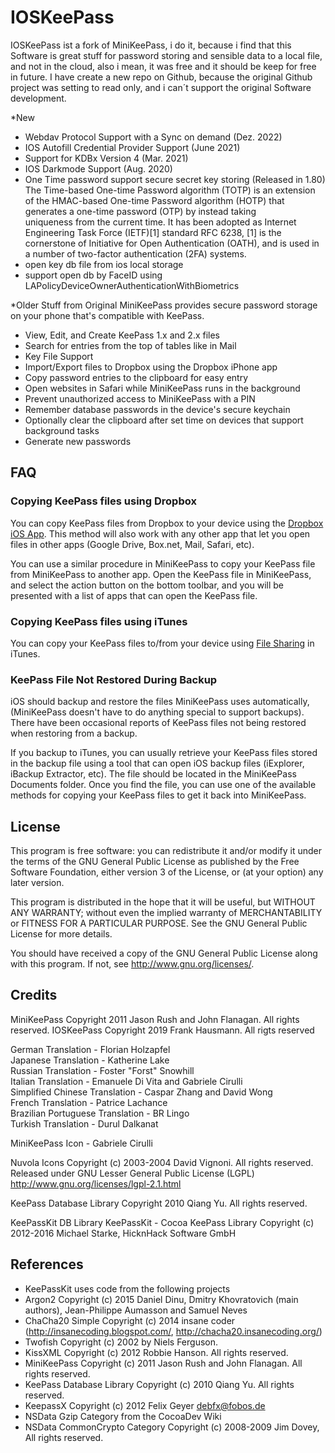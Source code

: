 IOSKeePass
===========

IOSKeePass ist a fork of MiniKeePass, i do it, because i find that this Software is great stuff for password storing
and sensible data to a local file, and not in the cloud, also i mean, it was free and it should be keep for free in future.
I have create a new repo on Github, because the original Github project was setting to read only, and i can´t support the original Software development.

*New
- Webdav Protocol Support with a Sync on demand (Dez. 2022)
- IOS Autofill Credential Provider Support (June 2021)
- Support for KDBx Version 4 (Mar. 2021)
- IOS Darkmode Support (Aug. 2020)
- One Time password support secure secret key storing (Released in 1.80)
  The Time-based One-time Password algorithm (TOTP) is an extension of the HMAC-based One-time Password algorithm (HOTP) that generates a one-time password (OTP) by instead taking         
  uniqueness from the current time. It has been adopted as Internet Engineering Task Force (IETF)[1] standard RFC 6238,
  [1] is the cornerstone of Initiative for Open Authentication (OATH), and is used in a number of two-factor authentication (2FA) systems. 
- open key db file from ios local storage
- support open db by FaceID using LAPolicyDeviceOwnerAuthenticationWithBiometrics

*Older Stuff from Original
MiniKeePass provides secure password storage on your phone that's compatible with KeePass.

- View, Edit, and Create KeePass 1.x and 2.x files
- Search for entries from the top of tables like in Mail
- Key File Support
- Import/Export files to Dropbox using the Dropbox iPhone app
- Copy password entries to the clipboard for easy entry
- Open websites in Safari while MiniKeePass runs in the background
- Prevent unauthorized access to MiniKeePass with a PIN
- Remember database passwords in the device's secure keychain
- Optionally clear the clipboard after set time on devices that support background tasks
- Generate new passwords

FAQ
---

### Copying KeePass files using Dropbox ###

You can copy KeePass files from Dropbox to your device using the [Dropbox iOS App](https://www.dropbox.com/help/80/en).  This method will also work with any other app that let you open files in other apps (Google Drive, Box.net, Mail, Safari, etc).

You can use a similar procedure in MiniKeePass to copy your KeePass file from MiniKeePass to another app.  Open the KeePass file in MiniKeePass, and select the action button on the bottom toolbar, and you will be presented with a list of apps that can open the KeePass file.

### Copying KeePass files using iTunes ###

You can copy your KeePass files to/from your device using [File Sharing](http://support.apple.com/kb/ht4094) in iTunes.

### KeePass File Not Restored During Backup ###

iOS should backup and restore the files MiniKeePass uses automatically, (MiniKeePass doesn't have to do anything special to support backups).  There have been occasional reports of KeePass files not being restored when restoring from a backup.

If you backup to iTunes, you can usually retrieve your KeePass files stored in the backup file using a tool that can open iOS backup files (iExplorer, iBackup Extractor, etc).  The file should be located in the MiniKeePass Documents folder.  Once you find the file, you can use one of the available methods for copying your KeePass files to get it back into MiniKeePass.

License
-------

This program is free software: you can redistribute it and/or modify
it under the terms of the GNU General Public License as published by
the Free Software Foundation, either version 3 of the License, or
(at your option) any later version.

This program is distributed in the hope that it will be useful,
but WITHOUT ANY WARRANTY; without even the implied warranty of
MERCHANTABILITY or FITNESS FOR A PARTICULAR PURPOSE.  See the
GNU General Public License for more details.

You should have received a copy of the GNU General Public License
along with this program.  If not, see <http://www.gnu.org/licenses/>.

Credits
-------
MiniKeePass
Copyright 2011 Jason Rush and John Flanagan. All rights reserved.
IOSKeePass
Copyright 2019 Frank Hausmann. All rigts reserved

German Translation - Florian Holzapfel<br />
Japanese Translation - Katherine Lake<br />
Russian Translation - Foster "Forst" Snowhill<br />
Italian Translation - Emanuele Di Vita and Gabriele Cirulli<br />
Simplified Chinese Translation - Caspar Zhang and David Wong<br />
French Translation - Patrice Lachance<br />
Brazilian Portuguese Translation - BR Lingo<br />
Turkish Translation - Durul Dalkanat<br />

MiniKeePass Icon - Gabriele Cirulli

Nuvola Icons
Copyright (c) 2003-2004  David Vignoni. All rights reserved.
Released under GNU Lesser General Public License (LGPL)
http://www.gnu.org/licenses/lgpl-2.1.html

KeePass Database Library
Copyright 2010 Qiang Yu. All rights reserved.

KeePassKit DB Library
KeePassKit - Cocoa KeePass Library Copyright (c) 2012-2016 Michael Starke, HicknHack Software GmbH

References
-------
- KeePassKit uses code from the following projects
- Argon2 Copyright (c) 2015 Daniel Dinu, Dmitry Khovratovich (main authors), Jean-Philippe Aumasson and Samuel Neves
- ChaCha20 Simple Copyright (c) 2014 insane coder (http://insanecoding.blogspot.com/, http://chacha20.insanecoding.org/)
- Twofish Copyright (c) 2002 by Niels Ferguson.
- KissXML Copyright (c) 2012 Robbie Hanson. All rights reserved.
- MiniKeePass Copyright (c) 2011 Jason Rush and John Flanagan. All rights reserved.
- KeePass Database Library Copyright (c) 2010 Qiang Yu. All rights reserved.
- KeepassX Copyright (c) 2012 Felix Geyer debfx@fobos.de
- NSData Gzip Category from the CocoaDev Wiki
- NSData CommonCrypto Category Copyright (c) 2008-2009 Jim Dovey, All rights reserved.
